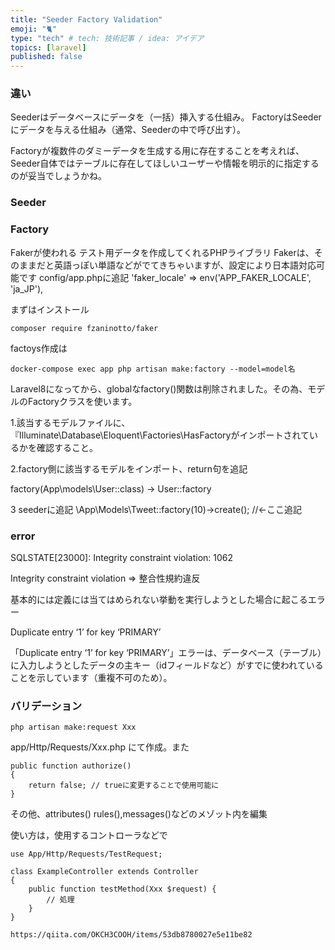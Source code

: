 ```yaml
---
title: "Seeder Factory Validation"
emoji: "🐈"
type: "tech" # tech: 技術記事 / idea: アイデア
topics: [laravel]
published: false
---
```

### 違い
Seederはデータベースにデータを（一括）挿入する仕組み。
FactoryはSeederにデータを与える仕組み（通常、Seederの中で呼び出す）。

Factoryが複数件のダミーデータを生成する用に存在することを考えれば、Seeder自体ではテーブルに存在してほしいユーザーや情報を明示的に指定するのが妥当でしょうかね。
### Seeder

### Factory
Fakerが使われる
テスト用データを作成してくれるPHPライブラリ
Fakerは、そのままだと英語っぽい単語などがでてきちゃいますが、設定により日本語対応可能です
config/app.phpに追記
'faker_locale' => env('APP_FAKER_LOCALE', 'ja_JP'),

まずはインストール
```
composer require fzaninotto/faker
```
factoys作成は
```
docker-compose exec app php artisan make:factory --model=model名
```

Laravel8になってから、globalなfactory()関数は削除されました。その為、モデルのFactoryクラスを使います。

1.該当するモデルファイルに、『Illuminate\Database\Eloquent\Factories\HasFactoryがインポートされているかを確認すること。

2.factory側に該当するモデルをインポート、return句を追記

factory(App\models\User::class)
→ User::factory

3 seederに追記
\App\Models\Tweet::factory(10)->create(); //←ここ追記

### error
SQLSTATE[23000]: Integrity constraint violation: 1062
 
 Integrity constraint violation => 整合性規約違反
 
 基本的には定義には当てはめられない挙動を実行しようとした場合に起こるエラー
 
Duplicate entry ‘1’ for key ‘PRIMARY’

「Duplicate entry ‘1’ for key ‘PRIMARY’」エラーは、データベース（テーブル）に入力しようとしたデータの主キー（idフィールドなど）がすでに使われていることを示しています（重複不可のため）。

### バリデーション
```
php artisan make:request Xxx
```
app/Http/Requests/Xxx.php にて作成。また
```php:Xxx
public function authorize()
{
    return false; // trueに変更することで使用可能に
}
```
その他、attributes()
rules(),messages()などのメゾット内を編集

使い方は，使用するコントローラなどで
```php:ExampleController
use App/Http/Requests/TestRequest;

class ExampleController extends Controller
{
    public function testMethod(Xxx $request) {
        // 処理 
    }
}

https://qiita.com/OKCH3COOH/items/53db8780027e5e11be82